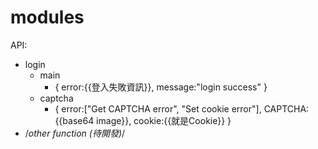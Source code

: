 # modules
API:
 - login
   - main
     - {
       error:{{登入失敗資訊}},
       message:"login success"
     } 
   - captcha
     - {
         error:["Get CAPTCHA error", "Set cookie error"],
         CAPTCHA:{{base64 image}},
         cookie:{{就是Cookie}}
     }
 - /*other function (待開發)*/
